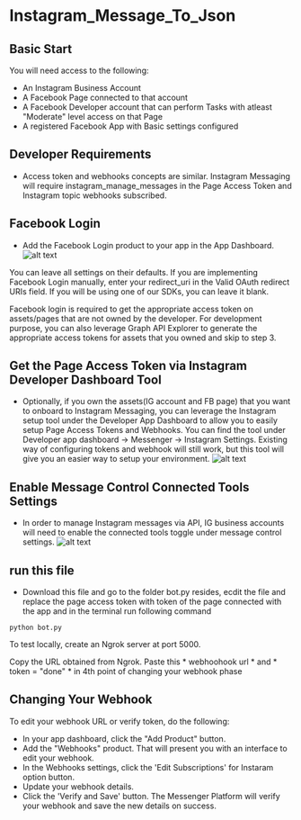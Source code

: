 # Instagram_Message_To_Json

## Basic Start

You will need access to the following:
* An Instagram Business Account
* A Facebook Page connected to that account
* A Facebook Developer account that can perform Tasks with atleast "Moderate" level access on that Page
* A registered Facebook App with Basic settings configured


## Developer Requirements
* Access token and webhooks concepts are similar. Instagram Messaging will require instagram_manage_messages in the Page Access Token and Instagram topic webhooks subscribed.
## Facebook Login
* Add the Facebook Login product to your app in the App Dashboard.
![alt text](https://scontent.fagr1-2.fna.fbcdn.net/v/t39.2365-6/142024493_1510314282501283_2452978316199914465_n.png?_nc_cat=108&ccb=1-5&_nc_sid=ad8a9d&_nc_ohc=foFoaV0h4GsAX_Yswe4&_nc_ht=scontent.fagr1-2.fna&oh=91592d66ab88e2fedb1632c0227557ca&oe=612B73F4)

You can leave all settings on their defaults. If you are implementing Facebook Login manually, enter your redirect_uri in the Valid OAuth redirect URIs field. If you will be using one of our SDKs, you can leave it blank.

Facebook login is required to get the appropriate access token on assets/pages that are not owned by the developer. For development purpose, you can also leverage Graph API Explorer to generate the appropriate access tokens for assets that you owned and skip to step 3.

## Get the Page Access Token via Instagram Developer Dashboard Tool
* Optionally, if you own the assets(IG account and FB page) that you want to onboard to Instagram Messaging, you can leverage the Instagram setup tool under the Developer App Dashboard to allow you to easily setup Page Access Tokens and Webhooks. You can find the tool under Developer app dashboard → Messenger → Instagram Settings. Existing way of configuring tokens and webhook will still work, but this tool will give you an easier way to setup your environment.
![alt text](https://scontent.fagr1-2.fna.fbcdn.net/v/t39.2365-6/196275801_927883678049780_255440934045349593_n.png?_nc_cat=106&ccb=1-5&_nc_sid=ad8a9d&_nc_ohc=iPrU-Na6OQwAX82_NWT&_nc_ht=scontent.fagr1-2.fna&oh=d61ea323fb169308286fd708c1409dad&oe=612A4987)

## Enable Message Control Connected Tools Settings
* In order to manage Instagram messages via API, IG business accounts will need to enable the connected tools toggle under message control settings.
![alt text](https://scontent.fagr1-1.fna.fbcdn.net/v/t39.2365-6/161856968_298941651650715_9153695413459699473_n.png?_nc_cat=107&ccb=1-5&_nc_sid=ad8a9d&_nc_ohc=CbdeuGLV6ZcAX9Y_RkW&_nc_ht=scontent.fagr1-1.fna&oh=a0a004f6e4f6fb8bc42259f73f0d68fa&oe=612B6657)



## run this file 
* Download this file and go to the folder bot.py resides, ecdit the file and replace the page access token with token of the page connected with the app and in the terminal run following command
 ```
 python bot.py
 ```

To test locally, create an Ngrok server at port 5000.

Copy the URL obtained from Ngrok.
Paste this * webhoohook url * and * token = "done" * in 4th point of changing your webhook phase

## Changing Your Webhook
To edit your webhook URL or verify token, do the following:

* In your app dashboard, click the "Add Product" button.
* Add the "Webhooks" product. That will present you with an interface to edit your webhook.
* In the Webhooks settings, click the 'Edit Subscriptions' for Instaram option button.
* Update your webhook details.
* Click the 'Verify and Save' button. The Messenger Platform will verify your webhook and save the new details on success.





